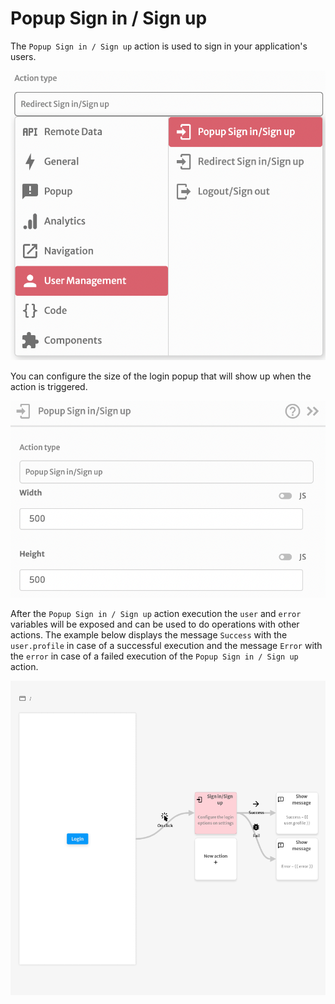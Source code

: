 # Popup Sign in / Sign up

The `Popup Sign in / Sign up` action is used to sign in your application's users.

![](<../../../.gitbook/assets/image (47).png>)

You can configure the size of the login popup that will show up when the action is triggered.

![](<../../../.gitbook/assets/image (69) (1).png>)

After the `Popup Sign in / Sign up` action execution the `user` and `error` variables will be exposed and can be used to do operations with other actions. The example below displays the message `Success` with the `user.profile` in case of a successful execution and the message `Error` with the `error` in case of a failed execution of the `Popup Sign in / Sign up` action.&#x20;

![](../../../.gitbook/assets/screenshot-from-2021-08-09-11-35-21.png)
